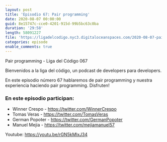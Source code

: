 ```yaml
---
layout: post
title: 'Episodio 67: Pair programming'
date: 2020-08-07 00:00:00
guid: 8e15747c-cce0-4201-915d-99b5bc63c0ba
duration: '29:58'
length: 58091227
file: 'https://ligadelcodigo.nyc3.digitaloceanspaces.com/2020-08-07-pair-programming.mp3'
categories: episode
enable_comments: true
---
```


Pair programming - Liga del Código 067

Bienvenidos a la liga del código, un podcast de developers para developers.

En este episodio número 67 hablaremos de pair programming y nuestra experiencia haciendo pair programming. Disfruten!

### En este episodio participan:

- Winner Crespo - https://twitter.com/WinnerCrespo
- Tomas Veras - https://twitter.com/TomasVeras
- German Popoter - https://twitter.com/GermanPopoter
- Manuel Mejia - https://twitter.com/mejiamanuel57

Youtube: https://youtu.be/rGN5kMlxJ34
